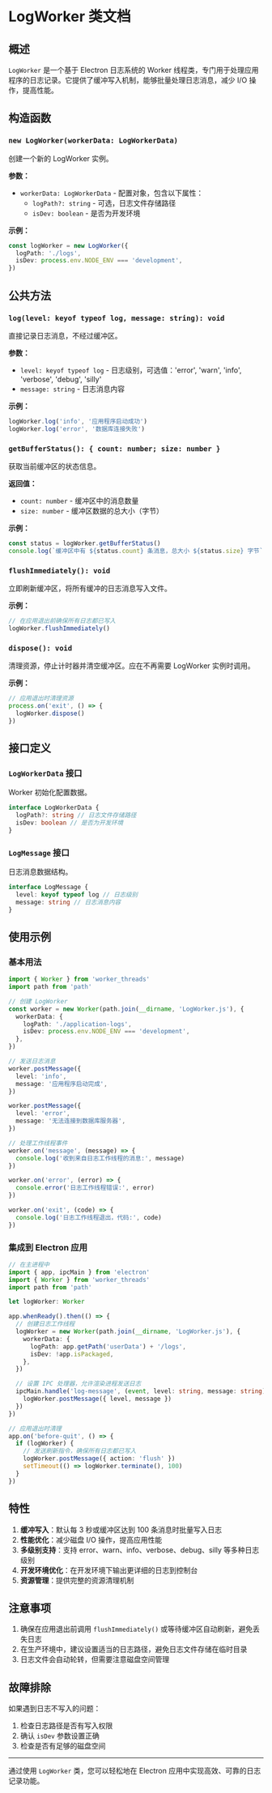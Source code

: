 # LogWorker 类文档

## 概述

`LogWorker` 是一个基于 Electron 日志系统的 Worker 线程类，专门用于处理应用程序的日志记录。它提供了缓冲写入机制，能够批量处理日志消息，减少 I/O 操作，提高性能。

## 构造函数

### `new LogWorker(workerData: LogWorkerData)`

创建一个新的 LogWorker 实例。

**参数：**

- `workerData: LogWorkerData` - 配置对象，包含以下属性：
  - `logPath?: string` - 可选，日志文件存储路径
  - `isDev: boolean` - 是否为开发环境

**示例：**

```typescript
const logWorker = new LogWorker({
  logPath: './logs',
  isDev: process.env.NODE_ENV === 'development',
})
```

## 公共方法

### `log(level: keyof typeof log, message: string): void`

直接记录日志消息，不经过缓冲区。

**参数：**

- `level: keyof typeof log` - 日志级别，可选值：'error', 'warn', 'info', 'verbose', 'debug', 'silly'
- `message: string` - 日志消息内容

**示例：**

```typescript
logWorker.log('info', '应用程序启动成功')
logWorker.log('error', '数据库连接失败')
```

### `getBufferStatus(): { count: number; size: number }`

获取当前缓冲区的状态信息。

**返回值：**

- `count: number` - 缓冲区中的消息数量
- `size: number` - 缓冲区数据的总大小（字节）

**示例：**

```typescript
const status = logWorker.getBufferStatus()
console.log(`缓冲区中有 ${status.count} 条消息，总大小 ${status.size} 字节`)
```

### `flushImmediately(): void`

立即刷新缓冲区，将所有缓冲的日志消息写入文件。

**示例：**

```typescript
// 在应用退出前确保所有日志都已写入
logWorker.flushImmediately()
```

### `dispose(): void`

清理资源，停止计时器并清空缓冲区。应在不再需要 LogWorker 实例时调用。

**示例：**

```typescript
// 应用退出时清理资源
process.on('exit', () => {
  logWorker.dispose()
})
```

## 接口定义

### `LogWorkerData` 接口

Worker 初始化配置数据。

```typescript
interface LogWorkerData {
  logPath?: string // 日志文件存储路径
  isDev: boolean // 是否为开发环境
}
```

### `LogMessage` 接口

日志消息数据结构。

```typescript
interface LogMessage {
  level: keyof typeof log // 日志级别
  message: string // 日志消息内容
}
```

## 使用示例

### 基本用法

```typescript
import { Worker } from 'worker_threads'
import path from 'path'

// 创建 LogWorker
const worker = new Worker(path.join(__dirname, 'LogWorker.js'), {
  workerData: {
    logPath: './application-logs',
    isDev: process.env.NODE_ENV === 'development',
  },
})

// 发送日志消息
worker.postMessage({
  level: 'info',
  message: '应用程序启动完成',
})

worker.postMessage({
  level: 'error',
  message: '无法连接到数据库服务器',
})

// 处理工作线程事件
worker.on('message', (message) => {
  console.log('收到来自日志工作线程的消息:', message)
})

worker.on('error', (error) => {
  console.error('日志工作线程错误:', error)
})

worker.on('exit', (code) => {
  console.log('日志工作线程退出，代码:', code)
})
```

### 集成到 Electron 应用

```typescript
// 在主进程中
import { app, ipcMain } from 'electron'
import { Worker } from 'worker_threads'
import path from 'path'

let logWorker: Worker

app.whenReady().then(() => {
  // 创建日志工作线程
  logWorker = new Worker(path.join(__dirname, 'LogWorker.js'), {
    workerData: {
      logPath: app.getPath('userData') + '/logs',
      isDev: !app.isPackaged,
    },
  })

  // 设置 IPC 处理器，允许渲染进程发送日志
  ipcMain.handle('log-message', (event, level: string, message: string) => {
    logWorker.postMessage({ level, message })
  })
})

// 应用退出时清理
app.on('before-quit', () => {
  if (logWorker) {
    // 发送刷新指令，确保所有日志都已写入
    logWorker.postMessage({ action: 'flush' })
    setTimeout(() => logWorker.terminate(), 100)
  }
})
```

## 特性

1. **缓冲写入**：默认每 3 秒或缓冲区达到 100 条消息时批量写入日志
2. **性能优化**：减少磁盘 I/O 操作，提高应用性能
3. **多级别支持**：支持 error、warn、info、verbose、debug、silly 等多种日志级别
4. **开发环境优化**：在开发环境下输出更详细的日志到控制台
5. **资源管理**：提供完整的资源清理机制

## 注意事项

1. 确保在应用退出前调用 `flushImmediately()` 或等待缓冲区自动刷新，避免丢失日志
2. 在生产环境中，建议设置适当的日志路径，避免日志文件存储在临时目录
3. 日志文件会自动轮转，但需要注意磁盘空间管理

## 故障排除

如果遇到日志不写入的问题：

1. 检查日志路径是否有写入权限
2. 确认 `isDev` 参数设置正确
3. 检查是否有足够的磁盘空间

---

通过使用 `LogWorker` 类，您可以轻松地在 Electron 应用中实现高效、可靠的日志记录功能。

